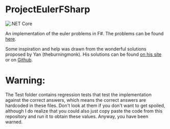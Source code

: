 # ProjectEulerFSharp

![.NET Core](https://github.com/niklasstich/EulerProblemsFSharp/workflows/.NET%20Core/badge.svg)

An implementation of the euler problems in F#.
The problems can be found [here](https://projecteuler.net/archives).

Some inspiration and help was drawn from the wonderful solutions proposed by Yan (theburningmonk). His solutions can be found [on his site](https://theburningmonk.com/project-euler-solutions/) or on [Github](https://github.com/theburningmonk/ProjectEuler-FSharp-Solutions).

# Warning: 
The Test folder contains regression tests that test the implementation against the correct answers, which means the correct answers are hardcoded in these files. Don't look at them if you don't want to get spoiled, although I do realize that you could also just copy paste the code from this repository and run it to obtain these values. Anyway, you have been warned.